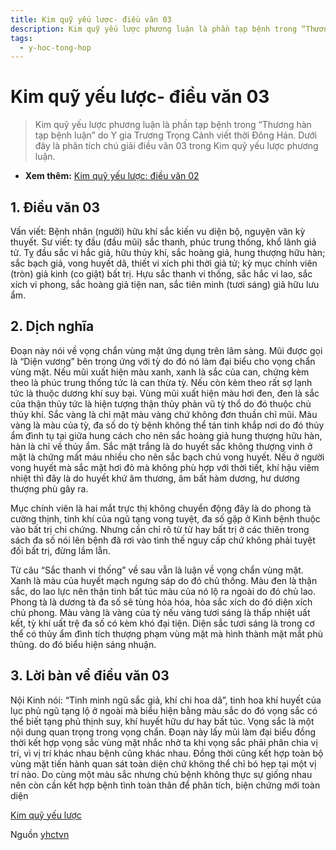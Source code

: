 ```yaml
---
title: Kim quỹ yếu lược- điều văn 03
description: Kim quỹ yếu lược phương luận là phần tạp bệnh trong “Thương hàn tạp bệnh luận” do Y gia Trương Trọng Cảnh viết thời Đông Hán. Dưới đây là phân tích chú giải điều văn 03 trong Kim quỹ yếu lược phương luận.
tags:
  - y-hoc-tong-hop
---
```


# Kim quỹ yếu lược- điều văn 03 

> Kim quỹ yếu lược phương luận là phần tạp bệnh trong “Thương hàn tạp bệnh luận” do Y gia Trương Trọng Cảnh viết thời Đông Hán. Dưới đây là phân tích chú giải điều văn 03 trong Kim quỹ yếu lược phương luận.


* **Xem thêm:** [Kim quỹ yếu lược: điều văn 02](/yhctvn/kim-quy-yeu-luoc-dieu-van-02/)


## 1. Điều văn 03


Vấn viết: Bệnh nhân (người) hữu khí sắc kiến vu diện bộ, nguyện văn kỳ thuyết. Sư viết: tỵ đầu (đầu mũi) sắc thanh, phúc trung thống, khổ lãnh giả tử. Tỵ đầu sắc vi hắc giả, hữu thủy khí, sắc hoàng giả, hung thượng hữu hàn; sắc bạch giả, vong huyết dã, thiết vi xích phi thời giả tử; kỳ mục chính viên (tròn) giả kinh (co giật) bất trị. Hựu sắc thanh vi thống, sắc hắc vi lao, sắc xích vi phong, sắc hoàng giả tiện nan, sắc tiên minh (tươi sáng) giả hữu lưu ẩm. 


## 2. Dịch nghĩa


Đoạn này nói về vọng chẩn vùng mặt ứng dụng trên lâm sàng. Mũi được gọi là “Diện vương” bên trong ứng với tỳ do đó nó làm đại biểu cho vọng chẩn vùng mặt. Nếu mũi xuất hiện màu xanh, xanh là sắc của can, chứng kèm theo là phúc trung thống tức là can thừa tỳ. Nếu còn kèm theo rất sợ lạnh tức là thuộc dương khí suy bại. Vùng mũi xuất hiện màu hơi đen, đen là sắc của thận thủy tức là hiện tượng thận thủy phản vũ tỳ thổ do đó thuộc chủ thủy khí. Sắc vàng là chỉ mặt màu vàng chứ không đơn thuần chỉ mũi. Màu vàng là màu của tỳ, đa số do tỳ bệnh không thể tán tinh khắp nơi do đó thủy ẩm đình tụ tại giữa hung cách cho nên sắc hoàng giả hung thượng hữu hàn, hàn là chỉ về thủy ẩm. Sắc mặt trắng là do huyết sắc không thượng vinh ở mặt là chứng mất máu nhiều cho nên sắc bạch chủ vong huyết. Nếu ở người vong huyết mà sắc mặt hơi đỏ mà không phù hợp với thời tiết, khí hậu viêm nhiệt thì đây là do huyết khứ âm thương, âm bất hàm dương, hư dương thượng phù gây ra.


Mục chính viên là hai mắt trực thị không chuyển động đây là do phong tà cường thịnh, tinh khí của ngũ tạng vong tuyệt, đa số gặp ở Kinh bệnh thuộc vào bất trị chi chứng. Nhưng cần chỉ rõ từ tử hay bất trị ở các thiên trong sách đa số nói lên bệnh đã rơi vào tình thế nguy cấp chứ không phải tuyệt đối bất trị, đừng lầm lẫn. 


Từ câu “Sắc thanh vi thống” về sau vẫn là luận về vọng chẩn vùng mặt. Xanh là màu của huyết mạch ngưng sáp do đó chủ thống. Màu đen là thận sắc, do lao lực nên thận tinh bất túc màu của nó lộ ra ngoài do đó chủ lao. Phong tà là dương tà đa số sẽ tùng hỏa hóa, hỏa sắc xích do đó diện xích chủ phong. Màu vàng là vàng của tỳ nếu vàng tươi sáng là thấp nhiệt uất kết, tỳ khí uất trệ đa số có kèm khó đại tiện. Diện sắc tươi sáng là trong cơ thể có thủy ẩm đình tích thượng phạm vùng mặt mà hình thành mặt mắt phù thũng. do đó biểu hiện sáng nhuận.


## **3. Lời bàn về điều văn 03**


Nội Kinh nói: “Tinh minh ngũ sắc giả, khí chi hoa dã”, tinh hoa khí huyết của lục phủ ngũ tạng lộ ở ngoài mà biểu hiện bằng màu sắc do đó vọng sắc có thể biết tạng phủ thịnh suy, khí huyết hữu dư hay bất túc. Vọng sắc là một nội dung quan trọng trong vọng chẩn. Đoạn này lấy mũi làm đại biểu đồng thời kết hợp vọng sắc vùng mặt nhắc nhở ta khi vọng sắc phải phân chia vị trí, vì vị trí khác nhau bệnh cũng khác nhau. Đồng thời cũng kết hợp toàn bộ vùng mặt tiến hành quan sát toàn diện chứ không thể chỉ bó hẹp tại một vị trí nào. Do cùng một màu sắc nhưng chủ bệnh không thực sự giống nhau nên còn cần kết hợp bệnh tình toàn thân để phân tích, biện chứng mới toàn diện





[Kim quỹ yếu lược](/yhctvn/tag/kim-quy-yeu-luoc/)

Nguồn [yhctvn](https://yhctvn.com/kim-quy-yeu-luoc-dieu-van-03/)
